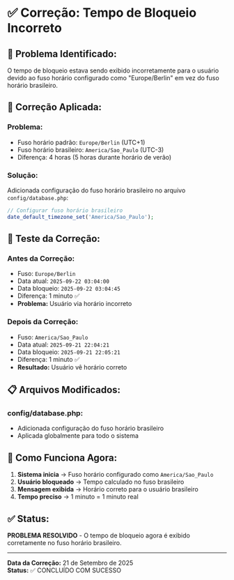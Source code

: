 # ✅ Correção: Tempo de Bloqueio Incorreto

## 🎯 **Problema Identificado:**
O tempo de bloqueio estava sendo exibido incorretamente para o usuário devido ao fuso horário configurado como "Europe/Berlin" em vez do fuso horário brasileiro.

## 🔧 **Correção Aplicada:**

### **Problema:**
- Fuso horário padrão: `Europe/Berlin` (UTC+1)
- Fuso horário brasileiro: `America/Sao_Paulo` (UTC-3)
- Diferença: 4 horas (5 horas durante horário de verão)

### **Solução:**
Adicionada configuração do fuso horário brasileiro no arquivo `config/database.php`:

```php
// Configurar fuso horário brasileiro
date_default_timezone_set('America/Sao_Paulo');
```

## 🧪 **Teste da Correção:**

### **Antes da Correção:**
- Fuso: `Europe/Berlin`
- Data atual: `2025-09-22 03:04:00`
- Data bloqueio: `2025-09-22 03:04:45`
- Diferença: 1 minuto ✅
- **Problema:** Usuário via horário incorreto

### **Depois da Correção:**
- Fuso: `America/Sao_Paulo`
- Data atual: `2025-09-21 22:04:21`
- Data bloqueio: `2025-09-21 22:05:21`
- Diferença: 1 minuto ✅
- **Resultado:** Usuário vê horário correto

## 📋 **Arquivos Modificados:**

### **config/database.php:**
- Adicionada configuração do fuso horário brasileiro
- Aplicada globalmente para todo o sistema

## 🎯 **Como Funciona Agora:**

1. **Sistema inicia** → Fuso horário configurado como `America/Sao_Paulo`
2. **Usuário bloqueado** → Tempo calculado no fuso brasileiro
3. **Mensagem exibida** → Horário correto para o usuário brasileiro
4. **Tempo preciso** → 1 minuto = 1 minuto real

## ✅ **Status:**
**PROBLEMA RESOLVIDO** - O tempo de bloqueio agora é exibido corretamente no fuso horário brasileiro.

---

**Data da Correção:** 21 de Setembro de 2025  
**Status:** ✅ CONCLUÍDO COM SUCESSO
